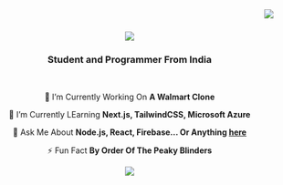 <img align="right" src="https://visitor-badge.laobi.icu/badge?page_id=atharvbakale.atharvbakale" />

<h1 align="center">
    <img src="https://readme-typing-svg.herokuapp.com/?font=Righteous&size=35&center=true&vCenter=true&width=500&height=70&duration=4000&lines=Hey+There!+👋🏻;+I'm+Atharv+Bakale!;" />
</h1>

<h3 align="center">Student and Programmer From India</h3>

<br>

<div align="center">
 
 🔭 I’m Currently Working On **A Walmart Clone**
 
 🌱 I’m Currently LEarning **Next.js, TailwindCSS, Microsoft Azure**

💬 Ask Me About **Node.js, React, Firebase... Or Anything [here](https://github.com/AtharvBakale/AtharvBakale/issues)**

⚡ Fun Fact **By Order Of The Peaky Blinders**

 </div>

<div align="center"> 
  <a href="mailto:bakaleatharv13@gmail.com">
    <img src="https://img.shields.io/badge/Gmail-333333?style=for-the-badge&logo=gmail&logoColor=red" />
  </a>
</div>
